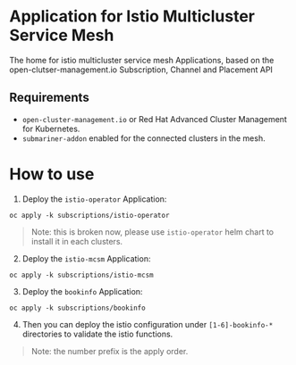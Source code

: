 # Application for Istio Multicluster Service Mesh

The home for istio multicluster service mesh Applications, based on the open-clutser-management.io Subscription, Channel and Placement API

## Requirements

- `open-cluster-management.io` or Red Hat Advanced Cluster Management for Kubernetes.
- `submariner-addon` enabled for the connected clusters in the mesh.

# How to use

1. Deploy the `istio-operator` Application:

```
oc apply -k subscriptions/istio-operator
```

> Note: this is broken now, please use `istio-operator` helm chart to install it in each clusters.

2. Deploy the `istio-mcsm` Application:

```
oc apply -k subscriptions/istio-mcsm
```

3. Deploy the `bookinfo` Application:

```
oc apply -k subscriptions/bookinfo
```

4. Then you can deploy the istio configuration under `[1-6]-bookinfo-*` directories to validate the istio functions.

> Note: the number prefix is the apply order.
